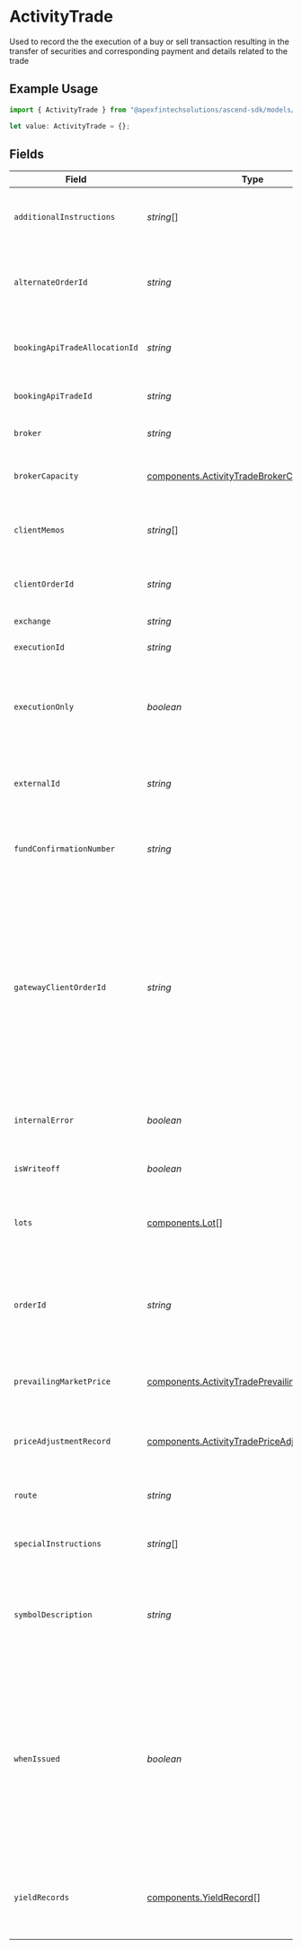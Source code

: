 # ActivityTrade

Used to record the the execution of a buy or sell transaction resulting in the transfer of securities and corresponding payment and details related to the trade

## Example Usage

```typescript
import { ActivityTrade } from "@apexfintechsolutions/ascend-sdk/models/components";

let value: ActivityTrade = {};
```

## Fields

| Field                                                                                                                                                                                                                | Type                                                                                                                                                                                                                 | Required                                                                                                                                                                                                             | Description                                                                                                                                                                                                          | Example                                                                                                                                                                                                              |
| -------------------------------------------------------------------------------------------------------------------------------------------------------------------------------------------------------------------- | -------------------------------------------------------------------------------------------------------------------------------------------------------------------------------------------------------------------- | -------------------------------------------------------------------------------------------------------------------------------------------------------------------------------------------------------------------- | -------------------------------------------------------------------------------------------------------------------------------------------------------------------------------------------------------------------- | -------------------------------------------------------------------------------------------------------------------------------------------------------------------------------------------------------------------- |
| `additionalInstructions`                                                                                                                                                                                             | *string*[]                                                                                                                                                                                                           | :heavy_minus_sign:                                                                                                                                                                                                   | Free form text field containing additional information for a trade                                                                                                                                                   | [<br/>"As-Of Trade Example",<br/>"to Cancel"<br/>]                                                                                                                                                                   |
| `alternateOrderId`                                                                                                                                                                                                   | *string*                                                                                                                                                                                                             | :heavy_minus_sign:                                                                                                                                                                                                   | Max Length 100 characters. Alternate order id from the street used for FRAC trades                                                                                                                                   | 8d7f6375                                                                                                                                                                                                             |
| `bookingApiTradeAllocationId`                                                                                                                                                                                        | *string*                                                                                                                                                                                                             | :heavy_minus_sign:                                                                                                                                                                                                   | uuid assigned by the Booking API if a trade belongs to an allocation                                                                                                                                                 | 01HZ5Z4E00AM2DCPK21PYM07PM                                                                                                                                                                                           |
| `bookingApiTradeId`                                                                                                                                                                                                  | *string*                                                                                                                                                                                                             | :heavy_minus_sign:                                                                                                                                                                                                   | uuid assigned by the Booking API to all trades                                                                                                                                                                       | 01HYKYBD00JBQAZ8477RD1M8T7                                                                                                                                                                                           |
| `broker`                                                                                                                                                                                                             | *string*                                                                                                                                                                                                             | :heavy_minus_sign:                                                                                                                                                                                                   | Executing broker of the trade                                                                                                                                                                                        | JNST                                                                                                                                                                                                                 |
| `brokerCapacity`                                                                                                                                                                                                     | [components.ActivityTradeBrokerCapacity](../../models/components/activitytradebrokercapacity.md)                                                                                                                     | :heavy_minus_sign:                                                                                                                                                                                                   | Used to calculate broadridge blotter code                                                                                                                                                                            | AGENCY                                                                                                                                                                                                               |
| `clientMemos`                                                                                                                                                                                                        | *string*[]                                                                                                                                                                                                           | :heavy_minus_sign:                                                                                                                                                                                                   | Free form text submitted by the client for internal purposes                                                                                                                                                         | [<br/>"Detail from client",<br/>"More details from client"<br/>]                                                                                                                                                     |
| `clientOrderId`                                                                                                                                                                                                      | *string*                                                                                                                                                                                                             | :heavy_minus_sign:                                                                                                                                                                                                   | 32 characters. The client order ID from the order submitted                                                                                                                                                          | 0db56450                                                                                                                                                                                                             |
| `exchange`                                                                                                                                                                                                           | *string*                                                                                                                                                                                                             | :heavy_minus_sign:                                                                                                                                                                                                   | MIC code for the exchange                                                                                                                                                                                            | OTC                                                                                                                                                                                                                  |
| `executionId`                                                                                                                                                                                                        | *string*                                                                                                                                                                                                             | :heavy_minus_sign:                                                                                                                                                                                                   | Execution id from the street                                                                                                                                                                                         | 01HZ5Z4E003KJ7B7FK3GGX2V74                                                                                                                                                                                           |
| `executionOnly`                                                                                                                                                                                                      | *boolean*                                                                                                                                                                                                            | :heavy_minus_sign:                                                                                                                                                                                                   | Indicates whether Apex is the clearing broker for this trade. When false, indicates Apex is the clearing broker                                                                                                      | false                                                                                                                                                                                                                |
| `externalId`                                                                                                                                                                                                         | *string*                                                                                                                                                                                                             | :heavy_minus_sign:                                                                                                                                                                                                   | Max Length 100 characters. External system id provided by a client                                                                                                                                                   | 01HAWHW7PSNS99H9SSCY3J3MXZ_FROM_STREET-SELL-393767f7-0db5645                                                                                                                                                         |
| `fundConfirmationNumber`                                                                                                                                                                                             | *string*                                                                                                                                                                                                             | :heavy_minus_sign:                                                                                                                                                                                                   | The confirmation number associated with a mutual fund trade                                                                                                                                                          | 1.0038862e+07                                                                                                                                                                                                        |
| `gatewayClientOrderId`                                                                                                                                                                                               | *string*                                                                                                                                                                                                             | :heavy_minus_sign:                                                                                                                                                                                                   | Max length 100 characters. Order id generated by trading-gateway (Trade-Ex) to uniquely identify all orders in their system. Used as the client_order_id on new order singles sent downstream of the trading-gateway | 7039acda                                                                                                                                                                                                             |
| `internalError`                                                                                                                                                                                                      | *boolean*                                                                                                                                                                                                            | :heavy_minus_sign:                                                                                                                                                                                                   | If set to true, indicates the trade should be omitted from client billing                                                                                                                                            | false                                                                                                                                                                                                                |
| `isWriteoff`                                                                                                                                                                                                         | *boolean*                                                                                                                                                                                                            | :heavy_minus_sign:                                                                                                                                                                                                   | Set on penny-for-the-lot trades                                                                                                                                                                                      | false                                                                                                                                                                                                                |
| `lots`                                                                                                                                                                                                               | [components.Lot](../../models/components/lot.md)[]                                                                                                                                                                   | :heavy_minus_sign:                                                                                                                                                                                                   | Repeated record containing information about the tax lots, if specified                                                                                                                                              |                                                                                                                                                                                                                      |
| `orderId`                                                                                                                                                                                                            | *string*                                                                                                                                                                                                             | :heavy_minus_sign:                                                                                                                                                                                                   | Max Length 100 characters. Internally generated order id that is returned to client on exec reports                                                                                                                  | 8d7f6375                                                                                                                                                                                                             |
| `prevailingMarketPrice`                                                                                                                                                                                              | [components.ActivityTradePrevailingMarketPrice](../../models/components/activitytradeprevailingmarketprice.md)                                                                                                       | :heavy_minus_sign:                                                                                                                                                                                                   | The price for the instrument that is prevailing in the market.                                                                                                                                                       | {<br/>"value": "0.25"<br/>}                                                                                                                                                                                          |
| `priceAdjustmentRecord`                                                                                                                                                                                              | [components.ActivityTradePriceAdjustmentRecord](../../models/components/activitytradepriceadjustmentrecord.md)                                                                                                       | :heavy_minus_sign:                                                                                                                                                                                                   | Information about any price adjustments applied to the security                                                                                                                                                      |                                                                                                                                                                                                                      |
| `route`                                                                                                                                                                                                              | *string*                                                                                                                                                                                                             | :heavy_minus_sign:                                                                                                                                                                                                   | Used to calculate broadridge blotter code                                                                                                                                                                            | MNGD                                                                                                                                                                                                                 |
| `specialInstructions`                                                                                                                                                                                                | *string*[]                                                                                                                                                                                                           | :heavy_minus_sign:                                                                                                                                                                                                   | The special instructions for a trade                                                                                                                                                                                 | [<br/>"WITH_DIVIDEND",<br/>"OPTION_ASSIGNMENT"<br/>]                                                                                                                                                                 |
| `symbolDescription`                                                                                                                                                                                                  | *string*                                                                                                                                                                                                             | :heavy_minus_sign:                                                                                                                                                                                                   | Name of the issuer of a security and additional descriptive information about the particular issue                                                                                                                   | AMC ENTMT HLDGS INC CL A COM                                                                                                                                                                                         |
| `whenIssued`                                                                                                                                                                                                         | *boolean*                                                                                                                                                                                                            | :heavy_minus_sign:                                                                                                                                                                                                   | Indicates the trade was executed in a security that is not currently listed. When-issued securities are bought and sold before they are officially issued, allowing investors to speculate on their future value     | false                                                                                                                                                                                                                |
| `yieldRecords`                                                                                                                                                                                                       | [components.YieldRecord](../../models/components/yieldrecord.md)[]                                                                                                                                                   | :heavy_minus_sign:                                                                                                                                                                                                   | The yields associated with a fixed income trade. only valid if the SecurityType is FIXED_INCOME.                                                                                                                     |                                                                                                                                                                                                                      |